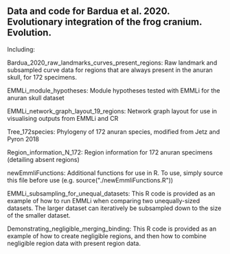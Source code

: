 ## Data and code for Bardua et al. 2020. Evolutionary integration of the frog cranium. Evolution. 

Including:

Bardua_2020_raw_landmarks_curves_present_regions:	Raw landmark and subsampled curve data for regions that are always present in the anuran skull, for 172 specimens. 

EMMLi_module_hypotheses:	Module hypotheses tested with EMMLi for the anuran skull dataset

EMMLi_network_graph_layout_19_regions:	Network graph layout for use in visualising outputs from EMMLi and CR

Tree_172species:	Phylogeny of 172 anuran species, modified from Jetz and Pyron 2018

Region_information_N_172:	Region information for 172 anuran specimens (detailing absent regions)

newEmmliFunctions:	Additional functions for use in R. To use, simply source this file before use (e.g. source("./newEmmliFunctions.R"))

EMMLi_subsampling_for_unequal_datasets:	This R code is provided as an example of how to run EMMLi when comparing two unequally-sized 
datasets. The larger dataset can iteratively be subsampled down to the size of the smaller dataset.

Demonstrating_negligible_merging_binding:	This R code is provided as an example of how to create negligible regions, and then how to combine negligible region data with present region data.

